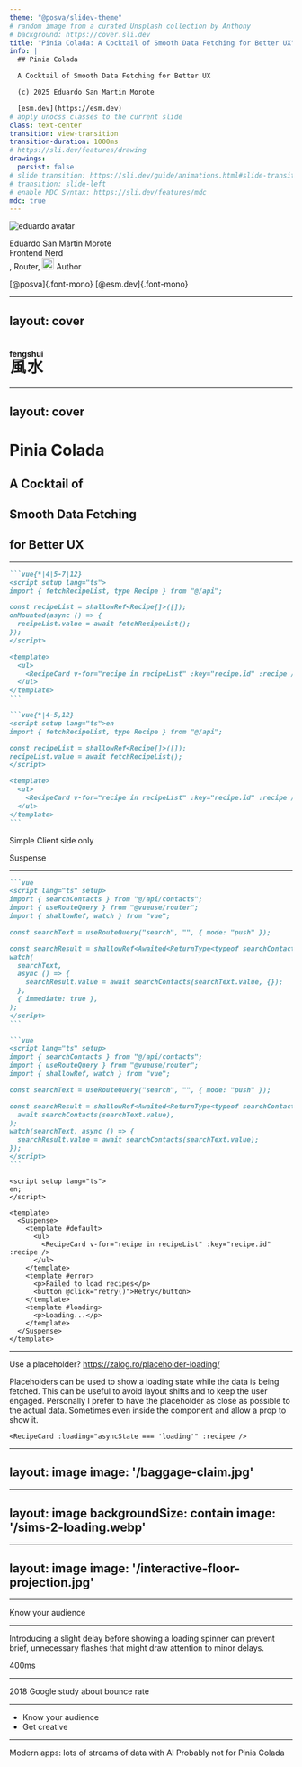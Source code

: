 ```yaml
---
theme: "@posva/slidev-theme"
# random image from a curated Unsplash collection by Anthony
# background: https://cover.sli.dev
title: "Pinia Colada: A Cocktail of Smooth Data Fetching for Better UX"
info: |
  ## Pinia Colada

  A Cocktail of Smooth Data Fetching for Better UX

  (c) 2025 Eduardo San Martin Morote

  [esm.dev](https://esm.dev)
# apply unocss classes to the current slide
class: text-center
transition: view-transition
transition-duration: 1000ms
# https://sli.dev/features/drawing
drawings:
  persist: false
# slide transition: https://sli.dev/guide/animations.html#slide-transitions
# transition: slide-left
# enable MDC Syntax: https://sli.dev/features/mdc
mdc: true
---
```


<div class="flex flex-col items-start h-full pt-16" >

<img class="w-32 h-32 mb-4 rounded-full" src="/posva.jpeg" alt="eduardo avatar">

<div class="text-left">

<span class="my-0 font-serif text-4xl font-bold">Eduardo San Martin Morote</span>
<br>
<span class="my-0 font-serif text-xl font-light">Frontend Nerd</span>
<br>
<span><logos-pinia />, <logos-vue /> Router, <img class="inline-block -translate-y-[5px]" style="height: 1.5em;" src="/vuefire.svg"> Author</span>

</div>

<span><carbon-logo-github /> <carbon-logo-x /> [@posva]{.font-mono} <logos-bluesky /> [@esm.dev]{.font-mono}</span>

</div>

<!--
Hello everyone! I'm Eduardo, or posva on GitHub and Twitter.

I'm the author of pinia, Vue Router, and other vue-related libraries like VueFire.

I have been part of the core team for a very long time, I think it's 8 years now.

During this journey I have encountered many different problems and I have tried to solve most of them.
Except for one, Data Fetching.
-->

---
layout: cover
---

<h1>
<ruby  class="text-6xl font-sans">
  風<rp>(</rp><rt class="mb-2 text-2xl">fēng</rt><rp>)</rp>水<rp>(</rp><rt class="mb-2 text-2xl">shuǐ</rt><rp>)</rp>
</ruby>
</h1>


---
layout: cover
---

# Pinia Colada

## A Cocktail of

## Smooth Data Fetching

## for Better UX

<!--
TODO: logo on the side or something to make it look better
-->

---


````md magic-move
```vue{*|4|5-7|12}
<script setup lang="ts">
import { fetchRecipeList, type Recipe } from "@/api";

const recipeList = shallowRef<Recipe[]>([]);
onMounted(async () => {
  recipeList.value = await fetchRecipeList();
});
</script>

<template>
  <ul>
    <RecipeCard v-for="recipe in recipeList" :key="recipe.id" :recipe />
  </ul>
</template>
```

```vue{*|4-5,12}
<script setup lang="ts">en
import { fetchRecipeList, type Recipe } from "@/api";

const recipeList = shallowRef<Recipe[]>([]);
recipeList.value = await fetchRecipeList();
</script>

<template>
  <ul>
    <RecipeCard v-for="recipe in recipeList" :key="recipe.id" :recipe />
  </ul>
</template>
```
````

<p v-click.hide="4">Simple Client side only</p>

<p v-click="+4" v-click.hide="6">Suspense</p>

<!--

Classic SPA fetching, only on client. User clicks on recipe, comes back, reloads again (most of the time cached by the server).
and so they think, I don't need a client side cache. But that's not what a client side cache is for.

client cache is for control over a centralized data. We can manually invalidate, refetch

-->

---

<!--
Suspense moves the responsibility of loading and errors to the parent component. For errors that
-->

````md magic-move
```vue
<script lang="ts" setup>
import { searchContacts } from "@/api/contacts";
import { useRouteQuery } from "@vueuse/router";
import { shallowRef, watch } from "vue";

const searchText = useRouteQuery("search", "", { mode: "push" });

const searchResult = shallowRef<Awaited<ReturnType<typeof searchContacts>>>();
watch(
  searchText,
  async () => {
    searchResult.value = await searchContacts(searchText.value, {});
  },
  { immediate: true },
);
</script>
```

```vue
<script lang="ts" setup>
import { searchContacts } from "@/api/contacts";
import { useRouteQuery } from "@vueuse/router";
import { shallowRef, watch } from "vue";

const searchText = useRouteQuery("search", "", { mode: "push" });

const searchResult = shallowRef<Awaited<ReturnType<typeof searchContacts>>>(
  await searchContacts(searchText.value),
);
watch(searchText, async () => {
  searchResult.value = await searchContacts(searchText.value);
});
</script>
```
````

```vue
<script setup lang="ts">
en;
</script>

<template>
  <Suspense>
    <template #default>
      <ul>
        <RecipeCard v-for="recipe in recipeList" :key="recipe.id" :recipe />
      </ul>
    </template>
    <template #error>
      <p>Failed to load recipes</p>
      <button @click="retry()">Retry</button>
    </template>
    <template #loading>
      <p>Loading...</p>
    </template>
  </Suspense>
</template>
```

---

Use a placeholder? <https://zalog.ro/placeholder-loading/>

Placeholders can be used to show a loading state while the data is being fetched. This can be useful to avoid layout shifts and to keep the user engaged. Personally I prefer to have the placeholder as close as possible to the actual data. Sometimes even inside the component and allow a prop to show it.

```vue-html
<RecipeCard :loading="asyncState === 'loading'" :recipee />
```

---
layout: image
image: '/baggage-claim.jpg'
---

---
layout: image
backgroundSize: contain
image: '/sims-2-loading.webp'
---


<!--
- Entertain the user reading
-->

---
layout: image
image: '/interactive-floor-projection.jpg'
---

<!--
A different public. Useful in different ways
- A moment of rest for the parents, or time to check where to have lunch
- Place it nearby the food court, allows people to wait until free spot
-->

---

Know your audience

<!-- 
Loading times are not the same if your application is ran in an internal network, always on desktops with a good internet connection than if it's ran on mobile devices on the subway.
-->

---

Introducing a slight delay before showing a loading spinner can prevent brief, unnecessary flashes that might draw attention to minor delays.

400ms

<!-- 
https://uxpickle.com/how-long-will-the-busy-spinner-keep-your-user-waiting/?utm_source=chatgpt.com 
-->

---

2018 Google study about bounce rate

<!-- 
https://www.thinkwithgoogle.com/marketing-strategies/app-and-mobile/mobile-page-speed-new-industry-benchmarks/
-->


---

- Know your audience
- Get creative

<!--
No silver bullet
Why do it? Because a perception slower wait times, creates a better experience.
-->

---

Modern apps: lots of streams of data with AI
Probably not for Pinia Colada
